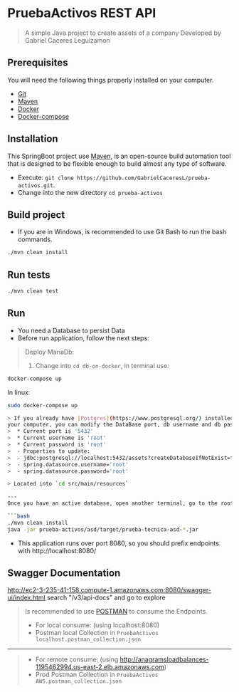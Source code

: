 # PruebaActivos REST API

> A simple Java project to create assets of a company 
>Developed by Gabriel Caceres Leguizamon

## Prerequisites

You will need the following things properly installed on your computer.

* [Git](http://git-scm.com/)
* [Maven](https://maven.apache.org/)
* [Docker](https://docs.docker.com/)
* [Docker-compose](https://docs.docker.com/compose/install/)

## Installation

This SpringBoot project use [Maven](https://maven.apache.org/), 
is an open-source build automation tool that is designed to be flexible enough to build almost any type of software.

* Execute: `git clone https://github.com/GabrielCaceresL/prueba-activos.git`.
* Change into the new directory `cd prueba-activos`

## Build project
* If you are in Windows, is recommended to use Git Bash to run the bash commands.

```bash
./mvn clean install 
```

## Run tests

```bash
./mvn clean test
```

## Run
- You need a Database to persist Data
- Before run application, follow the next steps:
> Deploy MariaDb:
> 1. Change into `cd db-on-docker`, in terminal use:
```bash
docker-compose up
```
In linux:
```bash
sudo docker-compose up

> If you already have [Postgres](https://www.postgresql.org/) installed in
your computer, you can modify the DataBase port, db username and db password in file `application.properties`,
>  * Current port is '5432'
>  * Current username is 'root'
>  * Current password is 'root'
>  - Properties to update: 
>  - jdbc:postgresql://localhost:5432/assets?createDatabaseIfNotExist=true?createDatabaseIfNotExist=true 
>  - spring.datasource.username='root'
>  - spring.datasource.password='root'

> Located into `cd src/main/resources`

---
Once you have an active database, open another terminal, go to the root folder `cd prueba-activos`, and use:

```bash
./mvn clean install
java -jar prueba-activos/asd/target/prueba-tecnica-asd-*.jar
```

* This application runs over port 8080, so you should prefix endpoints with http://localhost:8080/
## Swagger Documentation
http://ec2-3-235-41-158.compute-1.amazonaws.com:8080/swagger-ui/index.html
search "/v3/api-docs" and go to explore

> Is recommended to use [POSTMAN](https://www.postman.com/) to consume the Endpoints.
> * For local consume: (using localhost:8080)
> * Postman local Collection in `PruebaActivos localhost.postman_collection.json`
 ---
> * For remote consume: (using http://anagramsloadbalances-1195462994.us-east-2.elb.amazonaws.com)
> * Prod Postman Collection in `PruebaActivos AWS.postman_collection.json`



